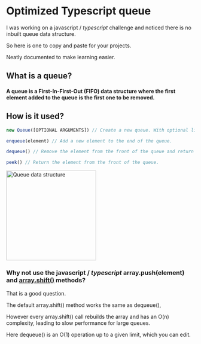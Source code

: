 # Optimized Typescript queue

I was working on a javascript / _typescript_ challenge and noticed there is no inbuilt queue data structure.

So here is one to copy and paste for your projects.

Neatly documented to make learning easier.

## What is a queue?

#### A queue is a First-In-First-Out (FIFO) data structure where the first element added to the queue is the first one to be removed.

## How is it used?

```javascript
new Queue([OPTIONAL ARGUMENTS]) // Create a new queue. With optional list of elements.

enqueue(element) // Add a new element to the end of the queue.

dequeue() // Remove the element from the front of the queue and return it.

peek() // Return the element from the front of the queue.
```

<img src="https://upload.wikimedia.org/wikipedia/commons/thumb/5/52/Data_Queue.svg/1920px-Data_Queue.svg.png" width="240" alt="Queue data structure">

### Why not use the javascript / _typescript_ array.push(element) and [array.shift()](https://developer.mozilla.org/en-US/docs/Web/JavaScript/Reference/Global_Objects/Array/shift) methods?

That is a good question.

The default array.shift() method works the same as dequeue(),

However every array.shift() call rebuilds the array and has an O(n) complexity, leading to slow performance for large queues.

Here dequeue() is an O(1) operation up to a given limit, which you can edit.
